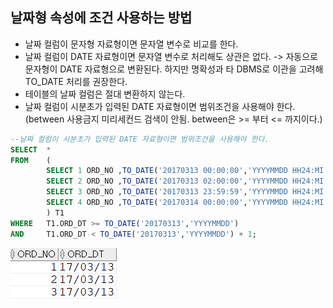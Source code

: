 ## 날짜형 속성에 조건 사용하는 방법
- 날짜 컬럼이 문자형 자료형이면 문자열 변수로 비교를 한다.
- 날짜 컬럼이 DATE 자료형이면 문자열 변수로 처리해도 상관은 없다.
-> 자동으로 문자형이 DATE 자료형으로 변환된다. 하지만 명확성과 타 DBMS로 이관을 고려해 TO_DATE 처리를 권장한다.
- 테이블의 날짜 컬럼은 절대 변환하지 않는다.
- 날짜 컬럼이 시분초가 입력된 DATE 자료형이면 범위조건을 사용해야 한다.(between 사용금지 미리세컨드 검색이 안됨. between은 >= 부터 <= 까지이다.)
```sql
--날짜 컬럼이 시분초가 입력된 DATE 자료형이면 범위조건을 사용해야 한다.
SELECT  *
FROM    (
        SELECT 1 ORD_NO ,TO_DATE('20170313 00:00:00','YYYYMMDD HH24:MI:SS') ORD_DT FROM DUAL UNION ALL
        SELECT 2 ORD_NO ,TO_DATE('20170313 02:00:00','YYYYMMDD HH24:MI:SS') ORD_DT FROM DUAL UNION ALL
        SELECT 3 ORD_NO ,TO_DATE('20170313 23:59:59','YYYYMMDD HH24:MI:SS') ORD_DT FROM DUAL UNION ALL
        SELECT 4 ORD_NO ,TO_DATE('20170314 00:00:00','YYYYMMDD HH24:MI:SS') ORD_DT FROM DUAL 
        ) T1
WHERE   T1.ORD_DT >= TO_DATE('20170313','YYYYMMDD')
AND     T1.ORD_DT < TO_DATE('20170313','YYYYMMDD') + 1;
```
<img src="/picture/그림42.png" height="20%" />